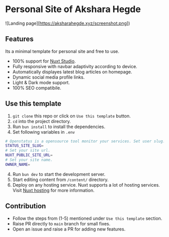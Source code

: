 # Personal Site of Akshara Hegde

![Landing page][https://aksharahegde.xyz/screenshot.png])

## Features
Its a minimal template for personal site and free to use.

- 100% support for [Nuxt Studio](https://nuxt.studio/).
- Fully responsive with navbar adaptivity according to device.
- Automatically displayes latest blog articles on homepage.
- Dynamic social media profile links.
- Light & Dark mode support.
- 100% SEO compatibile.


## Use this template
1. `git clone` this repo or click on `Use this template` button.
2. `cd` into the project directory.
3. Run `bun install` to install the dependencies.
4. Set following variables in `.env`
```bash
# Openstatus is a opensource tool monitor your services. Set user slug.
STATUS_SITE_SLUG=
# Set your site url.
NUXT_PUBLIC_SITE_URL=
# Set your site name.
OWNER_NAME=
```

4. Run `bun dev` to start the development server.
5. Start editing content from `/content/` directory.
6. Deploy on any hosting service.
Nuxt supports a lot of hosting services. Visit [Nuxt hosting](https://nuxt.com/docs/getting-started/deployment) for more information.


## Contribution
- Follow the steps from (1-5) mentioned under `Use this template` section.
- Raise PR directly to `main` branch for small fixes.
- Open an issue and raise a PR for adding new features.